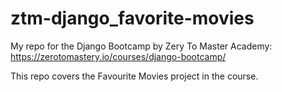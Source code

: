 # ztm-django_favorite-movies
My repo for the Django Bootcamp by Zery To Master Academy: https://zerotomastery.io/courses/django-bootcamp/

This repo covers the Favourite Movies project in the course.